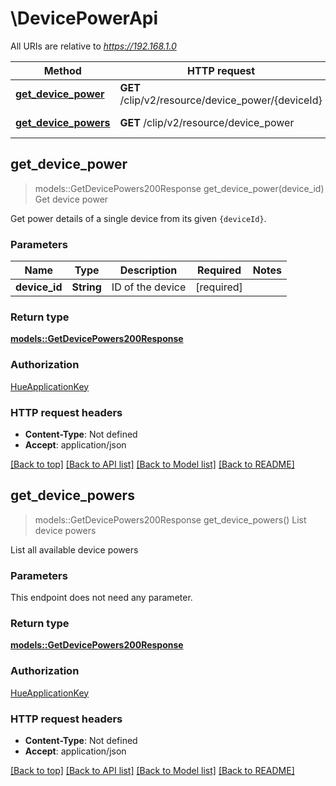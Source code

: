 # \DevicePowerApi

All URIs are relative to *https://192.168.1.0*

Method | HTTP request | Description
------------- | ------------- | -------------
[**get_device_power**](DevicePowerApi.md#get_device_power) | **GET** /clip/v2/resource/device_power/{deviceId} | Get device power
[**get_device_powers**](DevicePowerApi.md#get_device_powers) | **GET** /clip/v2/resource/device_power | List device powers



## get_device_power

> models::GetDevicePowers200Response get_device_power(device_id)
Get device power

Get power details of a single device from its given `{deviceId}`.

### Parameters


Name | Type | Description  | Required | Notes
------------- | ------------- | ------------- | ------------- | -------------
**device_id** | **String** | ID of the device | [required] |

### Return type

[**models::GetDevicePowers200Response**](getDevicePowers_200_response.md)

### Authorization

[HueApplicationKey](../README.md#HueApplicationKey)

### HTTP request headers

- **Content-Type**: Not defined
- **Accept**: application/json

[[Back to top]](#) [[Back to API list]](../README.md#documentation-for-api-endpoints) [[Back to Model list]](../README.md#documentation-for-models) [[Back to README]](../README.md)


## get_device_powers

> models::GetDevicePowers200Response get_device_powers()
List device powers

List all available device powers

### Parameters

This endpoint does not need any parameter.

### Return type

[**models::GetDevicePowers200Response**](getDevicePowers_200_response.md)

### Authorization

[HueApplicationKey](../README.md#HueApplicationKey)

### HTTP request headers

- **Content-Type**: Not defined
- **Accept**: application/json

[[Back to top]](#) [[Back to API list]](../README.md#documentation-for-api-endpoints) [[Back to Model list]](../README.md#documentation-for-models) [[Back to README]](../README.md)

